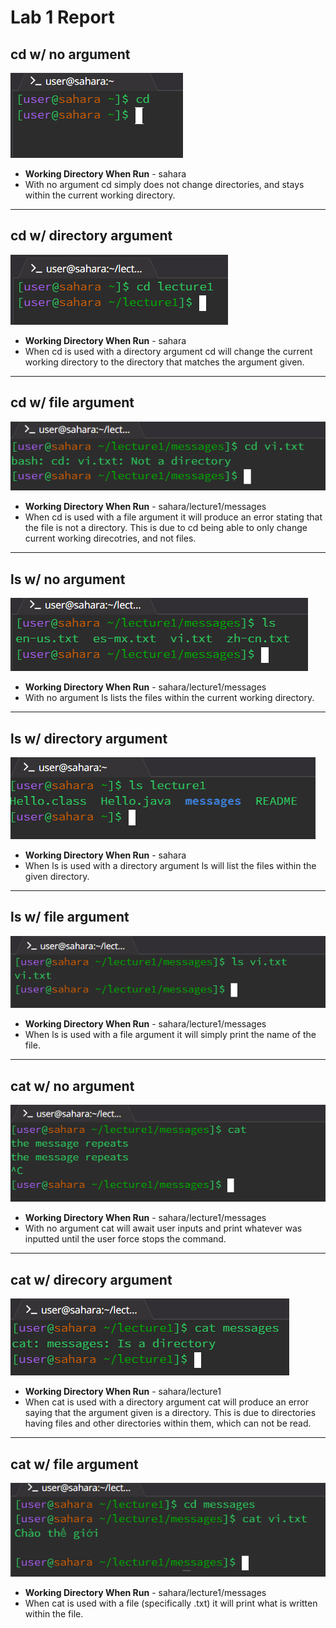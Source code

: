 # Lab 1 Report

## **cd w/ no argument**
![cd w/ no argument](Photos/Lab1/cd_plain.png)
* **Working Directory When Run** - sahara
* With no argument cd simply does not change directories, and stays within the current working directory.

---
## **cd w/ directory argument**
![cd w/ directory argument](Photos/Lab1/cd_dir_arg.png)
* **Working Directory When Run** - sahara
* When cd is used with a directory argument cd will change the current working directory to the directory that matches the argument given.
  
---
## **cd w/ file argument**
![cd w/ file argument](Photos/Lab1/cd__file_arg.png)
* **Working Directory When Run** - sahara/lecture1/messages
* When cd is used with a file argument it will produce an error stating that the file is not a directory. This is due to cd being able to only change current working direcotries, and not files.
  
---
## **ls w/ no argument**
![ls w/ no argument](Photos/Lab1/ls_plain.png)
* **Working Directory When Run** - sahara/lecture1/messages
* With no argument ls lists the files within the current working directory.
  
---
## **ls w/ directory argument**
![ls w/ directory argument](Photos/Lab1/ls_dir_arg.png)
* **Working Directory When Run** - sahara
* When ls is used with a directory argument ls will list the files within the given directory.
  
---
## **ls w/ file argument**
![ls w/ file argument](Photos/Lab1/ls_file_arg.png)
* **Working Directory When Run** - sahara/lecture1/messages
* When ls is used with a file argument it will simply print the name of the file.
  
---
## **cat w/ no argument**
![cat w/ no argument](Photos/Lab1/cat_no_arg.png)
* **Working Directory When Run** - sahara/lecture1/messages
* With no argument cat will await user inputs and print whatever was inputted until the user force stops the command.
  
---
## **cat w/ direcory argument**
![cat w/ directory argument](Photos/Lab1/cat_dir_arg.png)
* **Working Directory When Run** - sahara/lecture1
* When cat is used with a directory argument cat will produce an error saying that the argument given is a directory. This is due to directories having files and other directories within them, which can not be read.
  
---
## **cat w/ file argument**
![cat w/ file argument](Photos/Lab1/cat_file_arg.png)
* **Working Directory When Run** - sahara/lecture1/messages
* When cat is used with a file (specifically .txt) it will print what is written within the file. 
